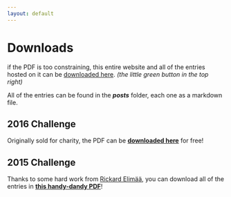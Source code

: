 ```yaml
---
layout: default
---
```


# Downloads

if the PDF is too constraining, this entire website and all of the entries hosted on it can be [downloaded here](https://github.com/200WordRPG/200wordrpg.github.io). _(the little green button in the top right)_

All of the entries can be found in the **_posts_** folder, each one as a markdown file.

## 2016 Challenge

Originally sold for charity, the PDF can be **[downloaded here](https://drive.google.com/file/d/0B80n8S8QrXvYdjZ1TjdYa2ZZcFk/view?usp=sharing)** for free!

## 2015 Challenge

Thanks to some hard work from [Rickard Elimää](https://plus.google.com/u/0/116235159947041206206/posts), you can download all of the entries in [**this handy-dandy PDF**](https://drive.google.com/open?id=0B80n8S8QrXvYaE5OX01aR0h0Y2c)!